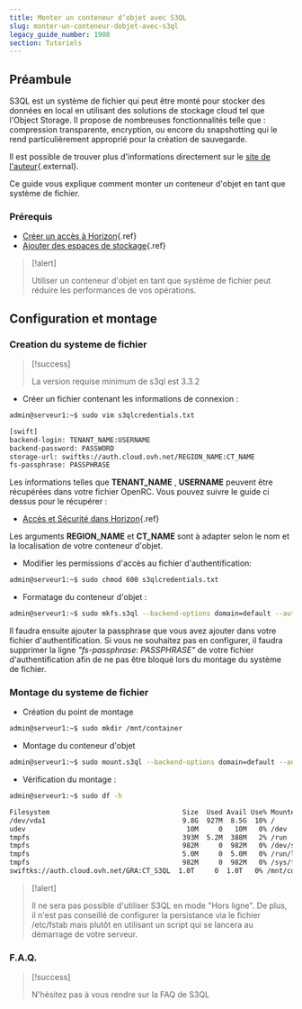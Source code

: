 ```yaml
---
title: Monter un conteneur d’objet avec S3QL
slug: monter-un-conteneur-dobjet-avec-s3ql
legacy_guide_number: 1908
section: Tutoriels
---
```



## Préambule
S3QL est un système de fichier qui peut être monté pour stocker des données en local en utilisant des solutions de stockage cloud tel que l'Object Storage. Il propose de nombreuses fonctionnalités telle que : compression transparente, encryption, ou encore du snapshotting qui le rend particulièrement approprié pour la création de sauvegarde.

Il est possible de trouver plus d'informations directement sur le [site de l'auteur](http://www.rath.org/s3ql-docs/){.external}.

Ce guide vous explique comment monter un conteneur d'objet en tant que système de fichier.


### Prérequis
- [Créer un accès à Horizon]({legacy}1773){.ref}
- [Ajouter des espaces de stockage]({legacy}1790){.ref}



> [!alert]
>
> Utiliser un conteneur d'objet en tant que système de fichier peut réduire les
> performances de vos opérations.
> 


## Configuration et montage

### Creation du systeme de fichier

> [!success]
>
> La version requise minimum de s3ql est 3.3.2
> 

- Créer un fichier contenant les informations de connexion :

```bash
admin@serveur1:~$ sudo vim s3qlcredentials.txt

[swift]
backend-login: TENANT_NAME:USERNAME
backend-password: PASSWORD
storage-url: swiftks://auth.cloud.ovh.net/REGION_NAME:CT_NAME
fs-passphrase: PASSPHRASE
```


Les informations telles que  **TENANT_NAME** ,  **USERNAME**  peuvent être récupérées dans votre fichier OpenRC. Vous pouvez suivre le guide ci dessus pour le récupérer :

- [Accès et Sécurité dans Horizon]({legacy}1774){.ref}

Les arguments  **REGION_NAME**  et  **CT_NAME**  sont à adapter selon le nom et la localisation de votre conteneur d'objet.

- Modifier les permissions d'accès au fichier d'authentification:

```bash
admin@serveur1:~$ sudo chmod 600 s3qlcredentials.txt
```

- Formatage du conteneur d'objet :

```bash
admin@serveur1:~$ sudo mkfs.s3ql --backend-options domain=default --authfile s3qlcredentials.txt swiftks://auth.cloud.ovh.net/GRA:CT_S3QL
```


Il faudra ensuite ajouter la passphrase que vous avez ajouter dans votre fichier d'authentification. Si vous ne souhaitez pas en configurer, il faudra supprimer la ligne *"fs-passphrase: PASSPHRASE"* de votre fichier d'authentification afin de ne pas être bloqué lors du montage du système de fichier.


### Montage du systeme de fichier
- Création du point de montage

```bash
admin@serveur1:~$ sudo mkdir /mnt/container
```

- Montage du conteneur d'objet

```bash
admin@serveur1:~$ sudo mount.s3ql --backend-options domain=default --authfile s3qlcredentials.txt swiftks://auth.cloud.ovh.net/GRA:CT_S3QL /mnt/container/
```

- Vérification du montage :

```bash
admin@serveur1:~$ sudo df -h

Filesystem                                 Size  Used Avail Use% Mounted on
/dev/vda1                                  9.8G  927M  8.5G  10% /
udev                                        10M     0   10M   0% /dev
tmpfs                                      393M  5.2M  388M   2% /run
tmpfs                                      982M     0  982M   0% /dev/shm
tmpfs                                      5.0M     0  5.0M   0% /run/lock
tmpfs                                      982M     0  982M   0% /sys/fs/cgroup
swiftks://auth.cloud.ovh.net/GRA:CT_S3QL  1.0T     0  1.0T   0% /mnt/container
```




> [!alert]
>
> Il ne sera pas possible d'utiliser S3QL en mode "Hors ligne".
> De plus, il n'est pas conseillé de configurer la persistance via le fichier /etc/fstab mais plutôt en utilisant un script qui se lancera au démarrage de votre serveur.
> 


### F.A.Q.


> [!success]
>
> N'hésitez pas à vous rendre sur la FAQ de S3QL
> 
